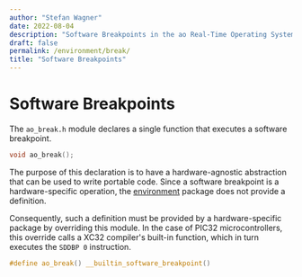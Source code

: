 ```yaml
---
author: "Stefan Wagner"
date: 2022-08-04
description: "Software Breakpoints in the ao Real-Time Operating System (RTOS)."
draft: false
permalink: /environment/break/
title: "Software Breakpoints"
---
```


# Software Breakpoints

The `ao_break.h` module declares a single function that executes a software breakpoint.

```c
void ao_break();
```

The purpose of this declaration is to have a hardware-agnostic abstraction that can be used to write portable code. Since a software breakpoint is a hardware-specific operation, the [environment](index.md) package does not provide a definition. 

Consequently, such a definition must be provided by a hardware-specific package by overriding this module. In the case of PIC32 microcontrollers, this override calls a XC32 compiler's built-in function, which in turn executes the `SDDBP 0` instruction.

```c
#define ao_break() __builtin_software_breakpoint()
```

